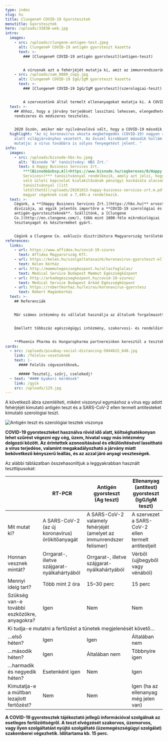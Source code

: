 ```yaml
---
type: index
slug: hu
title: Clungene® COVID-19 Gyorstesztek
menutitle: Gyorstesztek
hero: /uploads/33838-web.jpg
intro:
  images:
    - src: /uploads/clungene-antigen-test.jpeg
      alt: Clungene® COVID-19 antigén gyorsteszt kazetta
      text: >-
        ### [Clungene® COVID-19 antigén gyorsteszt](antigen-teszt)


        A vírusnak azt a fehérjéjét mutatja ki, amit az immunrendszerünk is felismer. A COVID-19 korai szakaszában jól azonosítja a fertőzést.
    - src: /uploads/sam_0089_copy.jpg
      alt: Clungene® COVID-19 IgG/IgM gyorsteszt kazetta
      text: >-
        ### [Clungene® COVID-19 IgG/IgM gyorsteszt](szerologiai-teszt)


        A szervezetünk által termelt ellenanyagokat mutatja ki. A COVID-19 közép- és késői szakaszának, illetve a múltban lezajlott fertőzés azonosítására alkalmas.
  text: >-
    ## Ahhoz, hogy a járvány terjedését lassítani lehessen, elengedhetetlen a
    rendszeres és módszeres tesztelés.


    2020 őszén, amikor már nyilvánvalóvá vált, hogy a COVID-19 második hulláma sokkal több megbetegedést fog okozni, mint az első, cégünk **új terméket** importált, hogy még hatékonyabban lehessen felvenni a harcot a járvánnyal. **A COVID-19 antigén gyorsteszt kiegészíti a szerológiai gyorsteszteket.** Míg az utóbbiakat használva a **fertőzés késői szakaszát, illetve a korábban lezajlott fertőzést lehet azonosítani**, az előbbiekkel a **fertőzés kezdeti szakaszában lehet a vírust kimutatni**.
  highlight: "Az új koronavírus okozta megbetegedés (COVID-19) nagyon rövid idő
    alatt világjárványhoz vezetett. Az ősszel kirobbant második hullám pedig jól
    mutatja: a vírus továbbra is súlyos fenyegetést jelent. "
info:
  images:
    - src: /uploads/bisnode-hbs-hu.jpeg
      alt: 'Bisnode "A" tanúsítvány: HBS Zrt.'
      text: A Happy Business Services Zrt.
        ***[Bisnode&nbsp;A](<https://www.bisnode.hu/cegkereses/0/Happy Business
        Services>)*** tanúsítvánnyal rendelkezik, amely azt jelzi, hogy a céggel
        való üzleti kapcsolat kialakításának pénzügyi kockázata alacsony. E
        tanúsítvánnyal ([itt
        letölthető](/uploads/20201015-happy-business-services-zrt.m.pdf)) a
        magyar cégeknek csak a 7,44%-a rendelkezik.
  text: >-
    Cégünk, a **[Happy Business Services Zrt.](https://hbs.hu)** orvostechnikai
    divíziója, az egyik jelentős importőre a **COVID-19 szerológiai és
    antigén-gyorsteszteknek**. Szállítónk, a [Clungene
    Co.](http://en.clongene.com/), több mint 1000-féle mikrobiológiai
    tesztanyagot és készterméket gyárt.


    Cégünk a Clungene Co. exkluzív disztribútora Magyarország területén. Már több szállítmányunk érkezett az országba, melyek egy részét az Állami Egészségügyi Ellátó Központon (AEEK) keresztül a magyar államnak szállítottuk le. Jelentős mennyiségben vásároltak már egészségügyi intézmények, nagyvállalatok és egyes városok vezetőségei is.
references:
  links:
    - url: https://www.affidea.hu/covid-19-szures
      text: Affidea Magyarország Kft.
    - url: https://kelen.hu/szolgaltatasaink/koronavirus-gyorsteszt-ellenanyag-vizsgalat/
      text: Kelen Kórház
    - url: http://mammutegeszsegkozpont.hu/allasfoglalas/
      text: Medical Service Budapest Mammut Egészségközpont
    - url: http://arkadegeszsegkozpont.hu/covid-19-szures/
      text: Medical Service Budapest Árkád Egészségközpont
    - url: https://robertkorhaz.hu/leiras/koronavirus-gyorstesz
      text: Róbert Magánkórház
  text: >-
    ## Referenciák


    Már számos intézmény és vállalat használja az általunk forgalmazott **Clungene® COVID-19 IgG/IgM Gyorsteszt** Kazettát. Ezek közül közöljük – a teljesség igénye nélkül – néhány internetes elérhetőségét.


    Emellett többszáz egészségügyi intézmény, szakorvosi- és rendelőintézet, idősek otthona, magánkórház, vállalkozás és más intézmény az általunk forgalmazott gyorstesztekkel dolgozik.


    **Phoenix Pharma és Hungaropharma partnereinken keresztül a tesztek elérhetőek az ország összes gyógyszertárában.**
cards:
  - src: /uploads/pixabay-social-distancing-5044615_640.jpg
    link: /felelos-vezetoknek
    text: |-
      #### Felelős cégvezetőknek…

      ##### Tesztelj, szűrj, cselekedj!
  - text: "#### Gyakori kérdések"
    link: /gyik
    src: /uploads/129.jpg
---
```

A következő ábra szemlélteti, miként viszonyul egymáshoz a vírus egy adott fehérjéjét kimutató antigén teszt és a SARS-CoV-2 ellen termelt antitesteket kimutató szerológiai teszt.

![Antigén teszt és szerológiai tesztek viszonya](/uploads/mainpage-pic1.jpg "Az ábra tájékoztató jellegű. Az Ag az antigén (a vírus egyik fehérjéje), az IgM az immunglobulin M, az IgG az immunglobulin G (két, a szervezet által termelt ellenanyag) mennyiségét jelzi az eltelt napok függvényében. 0. napnak az az időpont tekintendő, amikor a COVID-19 tünetei megjelennek (onset nap).")

**COVID-19 gyorsteszteket használva rövid idő alatt, költséghatékonyan lehet szűrést végezni egy cég, üzem, hivatal vagy más intézmény dolgozói között. Az érintettek azonosításával és elkülönítésével lassítható a vírus terjedése, valamint megakadályozható a járvány miatt bekövetkező kényszerű leállás, és az azzal járó anyagi veszteségek.**

Az alábbi táblázatban összehasonlítjuk a leggyakrabban használt teszttípusokat:

<div>
<table>
<thead>
<tr>
<th></th>
<th>RT-PCR</th>
<th>Antigén gyorsteszt<br>(Ag teszt)</th>
<th>Ellenanyag (antitest) gyorsteszt<br>(IgG/IgM teszt)</th>
</tr>
</thead>

<tbody>
<tr>
<td>Mit mutat ki?</td>
<td>A SARS-CoV-2 (az új koronavírus) örökítőanyagát</td>
<td>A SARS-CoV-2 valamely fehérjéjét (amelyet az immunrendszer felismer)
</td>
<td>A szervezet a SARS-CoV-2 ellen termelt antitestjeit
</td>
</tr>

<tr>
<td>Honnan vesznek mintát?
</td>
<td>Orrgarat-, illetve szájgarat-nyálkahártyából
</td>
<td>Orrgarat-, illetve szájgarat-nyálkahártyából
</td>
<td>Vérből (ujjbegyből vagy vénából)
</td>
</tr>

<tr>
<td>Mennyi ideig tart?
</td>
<td>Több mint 2 óra
</td>
<td>15–30 perc
</td>
<td>15 perc
</td>
</tr>

<tr>
<td>Szükség van-e további eszközökre, anyagokra?
</td>
<td>Igen</td>
<td>Nem</td>
<td>Nem</td>
</tr>

<tr>
<td colspan="4">Ki tudja-e mutatni a fertőzést a tünetek megjelenését követő…</td>
</tr>

<tr>
<td>…első héten?</td>
<td>Igen</td>
<td>Igen</td>
<td>Általában nem</td>
</tr>

<tr>
<td>…második héten?</td>
<td>Igen</td>
<td>Általában nem</td>
<td>Többnyire igen</td>
</tr>

<tr>
<td>…harmadik és negyedik héten?</td>
<td>Esetenként igen</td>
<td>Nem</td>
<td>Igen</td>
</tr>

<tr>
<td>Kimutatja-e a múltban lezajlott fertőzést?</td>
<td>Nem</td>
<td>Nem</td>
<td>Igen (ha az ellenanyag még jelen van)</td>
</tr>

</tbody>
</table>
</div>

**A COVID-19 gyorstesztek tájékoztató jellegű információval szolgálnak az esetleges fertőzöttségről. A teszt elvégzését szakorvos, üzemorvos, vagy ilyen szolgáltatást nyújtó szolgáltató (üzemegészségügyi szolgálat) szakemberei végezhetik. Időtartama kb. 15 perc.**